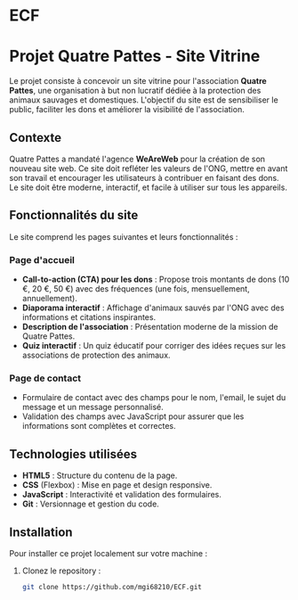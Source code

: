 # ECF
# Projet Quatre Pattes - Site Vitrine

Le projet consiste à concevoir un site vitrine pour l'association **Quatre Pattes**, une organisation à but non lucratif dédiée à la protection des animaux sauvages et domestiques. L'objectif du site est de sensibiliser le public, faciliter les dons et améliorer la visibilité de l'association.

## Contexte

Quatre Pattes a mandaté l'agence **WeAreWeb** pour la création de son nouveau site web. Ce site doit refléter les valeurs de l'ONG, mettre en avant son travail et encourager les utilisateurs à contribuer en faisant des dons. Le site doit être moderne, interactif, et facile à utiliser sur tous les appareils.

## Fonctionnalités du site

Le site comprend les pages suivantes et leurs fonctionnalités :

### Page d'accueil
- **Call-to-action (CTA) pour les dons** : Propose trois montants de dons (10 €, 20 €, 50 €) avec des fréquences (une fois, mensuellement, annuellement).
- **Diaporama interactif** : Affichage d'animaux sauvés par l'ONG avec des informations et citations inspirantes.
- **Description de l'association** : Présentation moderne de la mission de Quatre Pattes.
- **Quiz interactif** : Un quiz éducatif pour corriger des idées reçues sur les associations de protection des animaux.

### Page de contact
- Formulaire de contact avec des champs pour le nom, l'email, le sujet du message et un message personnalisé.
- Validation des champs avec JavaScript pour assurer que les informations sont complètes et correctes.

## Technologies utilisées

- **HTML5** : Structure du contenu de la page.
- **CSS** (Flexbox) : Mise en page et design responsive.
- **JavaScript** : Interactivité et validation des formulaires.
- **Git** : Versionnage et gestion du code.

## Installation

Pour installer ce projet localement sur votre machine :

1. Clonez le repository :
   ```bash
   git clone https://github.com/mgi68210/ECF.git

